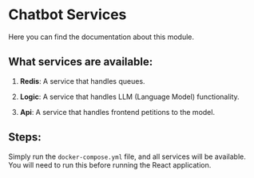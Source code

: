 # Chatbot Services

Here you can find the documentation about this module.

## What services are available:

1. **Redis**: A service that handles queues.

2. **Logic**: A service that handles LLM (Language Model) functionality.

3. **Api**: A service that handles frontend petitions to the model.

## Steps:

Simply run the `docker-compose.yml` file, and all services will be available. You will need to run this before running the React application.
